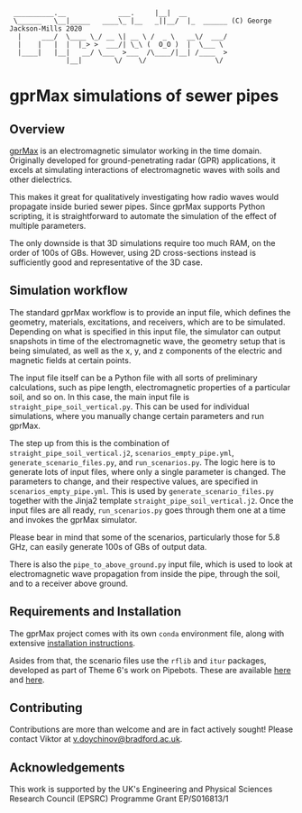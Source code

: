 ```
 __________.__             ___.     |__|  __
 \______   \__|_____   ____\_ |__   _||__/  |_  ______ (C) George Jackson-Mills 2020
  |     ___/  \____ \_/ __ \| __ \ /  _ \   __\/  ___/
  |    |   |  |  |_> >  ___/| \_\ (  O_O )  |  \___ \
  |____|   |__|   __/ \___  >___  /\____/|__| /____  >
              |__|        \/    \/                 \/
```

# gprMax simulations of sewer pipes

## Overview

[gprMax](http://www.gprmax.com/about.shtml) is an electromagnetic simulator working in the time domain. Originally developed for ground-penetrating radar (GPR) applications, it excels at simulating interactions of electromagnetic waves with soils and other dielectrics.

This makes it great for qualitatively investigating how radio waves would propagate inside buried sewer pipes. Since gprMax supports Python scripting, it is straightforward to automate the simulation of the effect of multiple parameters.

The only downside is that 3D simulations require too much RAM, on the order of 100s of GBs. However, using 2D cross-sections instead is sufficiently good and representative of the 3D case.

## Simulation workflow

The standard gprMax workflow is to provide an input file, which defines the geometry, materials, excitations, and receivers, which are to be simulated. Depending on what is specified in this input file, the simulator can output snapshots in time of the electromagnetic wave, the geometry setup that is being simulated, as well as the x, y, and z components of the electric and magnetic fields at certain points.

The input file itself can be a Python file with all sorts of preliminary calculations, such as pipe length, electromagnetic properties of a particular soil, and so on. In this case, the main input file is `straight_pipe_soil_vertical.py`. This can be used for individual simulations, where you manually change certain parameters and run gprMax.

The step up from this is the combination of `straight_pipe_soil_vertical.j2`, `scenarios_empty_pipe.yml`, `generate_scenario_files.py`, and `run_scenarios.py`. The logic here is to generate lots of input files, where only a single parameter is changed. The parameters to change, and their respective values, are specified in `scenarios_empty_pipe.yml`. This is used by `generate_scenario_files.py` together with the Jinja2 template `straight_pipe_soil_vertical.j2`. Once the input files are all ready, `run_scenarios.py` goes through them one at a time and invokes the gprMax simulator.

Please bear in mind that some of the scenarios, particularly those for 5.8 GHz, can easily generate 100s of GBs of output data.

There is also the `pipe_to_above_ground.py` input file, which is used to look at electromagnetic wave propagation from inside the pipe, through the soil, and to a receiver above ground.

## Requirements and Installation

The gprMax project comes with its own `conda` environment file, along with extensive [installation instructions](http://docs.gprmax.com/en/latest/include_readme.html#installation).

Asides from that, the scenario files use the `rflib` and `itur` packages, developed as part of Theme 6's work on Pipebots. These are available [here](https://github.com/pipebots/t6_rflib) and [here](https://github.com/pipebots/t6_itur).

## Contributing

Contributions are more than welcome and are in fact actively sought! Please contact Viktor at [v.doychinov@bradford.ac.uk](mailto:v.doychinov@bradford.ac.uk).

## Acknowledgements

This work is supported by the UK's Engineering and Physical Sciences Research Council (EPSRC) Programme Grant EP/S016813/1
